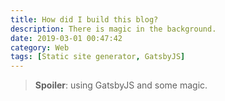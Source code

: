 ```yaml
---
title: How did I build this blog?
description: There is magic in the background.
date: 2019-03-01 00:47:42
category: Web
tags: [Static site generator, GatsbyJS]
---
```


> **Spoiler**: using GatsbyJS and some magic.
